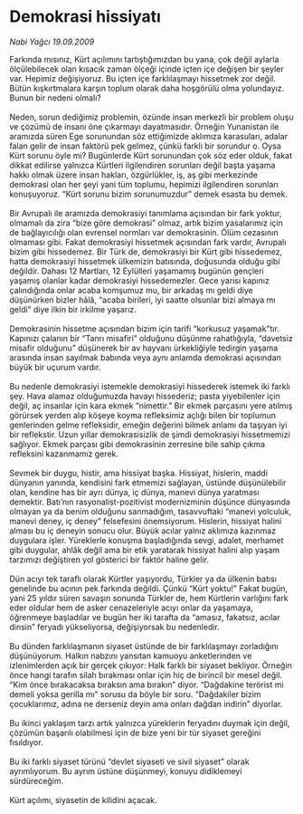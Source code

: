 # Demokrasi hissiyatı

*Nabi Yağcı 19.09.2009*

<div class="taraf_structure_2col_1zq">
<div class="margen_n">



 <p>Farkında mısınız, Kürt açılımını tartıştığımızdan bu yana, çok değil aylarla ölçülebilecek olan kısacık zaman ölçeği içinde içten içe değişen bir şeyler var. Hepimiz değişiyoruz. Bu içten içe farklılaşmayı hissetmek zor değil. Bütün kışkırtmalara karşın toplum olarak daha hoşgörülü olma yolundayız. Bunun bir nedeni olmalı? <br/><br/>Neden, sorun dediğimiz problemin, özünde insan merkezli bir problem oluşu ve çözümü de insanı öne çıkarmayı dayatmasıdır. Örneğin Yunanistan ile aramızda süren Ege sorunundan söz ettiğimizde aklımıza karasuları, adalar falan gelir de insan faktörü pek gelmez, çünkü farklı bir sorundur o. Oysa Kürt sorunu öyle mi? Bugünlerde Kürt sorunundan çok söz eder olduk, fakat dikkat edilirse yalnızca Kürtleri ilgilendiren sorunları değil başta yaşama hakkı olmak üzere insan hakları, özgürlükler, iş, aş gibi merkezinde demokrasi olan her şeyi yani tüm toplumu, hepimizi ilgilendiren sorunları konuşuyoruz. “Kürt sorunu bizim sorunumuzdur” demek esasta bu demek. <br/><br/>Bir Avrupalı ile aramızda demokrasiyi tanımlama açısından bir fark yoktur, olmamalı da zira “bize göre demokrasi” olmaz, artık bizim yasalarımız için de bağlayıcılığı olan evrensel normları var demokrasinin. Ölüm cezasının olmaması gibi. Fakat demokrasiyi hissetmek açısından fark vardır, Avrupalı bizim gibi hissedemez. Bir Türk de, demokrasiyi bir Kürt gibi hissedemez, hatta demokrasiyi hissetmek ülkemizin batısında, doğusunda olduğu gibi değildir. Dahası 12 Martları, 12 Eylülleri yaşamamış bugünün gençleri yaşamış olanlar kadar demokrasiyi hissedemezler. Gece yarısı kapınız çalındığında onlar acaba komşumuz mu, bir arkadaş mı geldi diye düşünürken bizler hâlâ, “acaba birileri, iyi saatte olsunlar bizi almaya mı geldi” diye ilkin bir irkilme yaşarız. <br/><br/>Demokrasinin hissetme açısından bizim için tarifi “korkusuz yaşamak”tır. Kapınızı çalanın bir “Tanrı misafiri” olduğunu düşünme rahatlığıyla, “davetsiz misafir olduğunu” düşünerek bir av hayvanı ürkekliğiyle tedirgin yaşama arasında insan sayılmak babında veya aynı anlamda demokrasi açısından büyük bir uçurum vardır. <br/><br/>Bu nedenle demokrasiyi istemekle demokrasiyi hissederek istemek iki farklı şey. Hava alamaz olduğumuzda havayı hissederiz; pasta yiyebilenler için değil, aç insanlar için kara ekmek “nimettir.” Bir ekmek parçasını yere atılmış görürsek yerden alıp köşeye koyma refleksimiz açlığı bilen bir toplumun genlerinden gelme refleksidir, emeğin değerini bilmek anlamı da taşıyan iyi bir reflekstir. Uzun yıllar demokrasisizlik de şimdi demokrasiyi hissetmemizi sağlıyor. Ekmek parçası gibi demokrasinin zerresine bile sahip çıkma refleksini kazanmamız gerek. <br/><br/>Sevmek bir duygu, histir, ama hissiyat başka. Hissiyat, hislerin, maddi dünyanın yanında, kendisini fark etmemizi sağlayan, üstünde düşünülebilir olan, kendine has bir ayrı dünya, iç dünya, manevi dünya yaratması demektir. Batı’nın rasyonalist-pozitivist modernizminin düşünce dünyasında olmayan ya da benim olduğunu sanmadığım, tasavvuftaki “manevi yolculuk, manevi deney, iç deney” felsefesini önemsiyorum. Hislerin, hissiyat halini alması bu iç deneyin sonucu olur. Büyük acılar yalnız aklımıza kazınmaz duygulara işler. Yüreklerle konuşma başladığında sevgi, adalet, merhamet gibi duygular, ahlâk değil ama bir etik yaratarak hissiyat halini alıp yaşam tarzımızı değiştiren yol gösterici bir faktör haline gelir. <br/><br/>Dün acıyı tek taraflı olarak Kürtler yaşıyordu, Türkler ya da ülkenin batısı genelinde bu acının pek farkında değildi. Çünkü “Kürt yoktu!” Fakat bugün, yani 25 yıldır süren savaşın sonunda Türkler de, hem Kürtlerin varlığını fark eder oldular hem de asker cenazeleriyle acıyı onlar da yaşamaya, öğrenmeye başladılar ve bugün her iki tarafta da “amasız, fakatsız, acılar dinsin” feryadı yükseliyorsa, değişiyorsak bu nedenledir. <br/><br/>Bu dünden farklılaşmanın siyaset üstünde de bir farklılaşmayı zorladığını düşünüyorum. Halkın nabzını yansıtan kamuoyu anketlerinden ve izlenimlerden açık bir gerçek çıkıyor: Halk farklı bir siyaset bekliyor. Örneğin önce hangi tarafın silah bırakması onlar için hiç de birincil bir mesel değil. “Kim önce bırakacaksa bıraksın ama bırakın” diyor. “Dağdakine terörist mi demeli yoksa gerilla mı” sorusu da böyle bir soru. “Dağdakiler bizim çocuklarımız, adına ne derseniz deyin ama onları dağdan indirin” diyorlar. <br/><br/>Bu ikinci yaklaşım tarzı artık yalnızca yüreklerin feryadını duymak için değil, çözümün başarılı olabilmesi için de bize yeni bir tür siyaset gereğini fısıldıyor. <br/><br/>Bu iki farklı siyaset türünü “devlet siyaseti ve sivil siyaset” olarak ayrımlıyorum. Bu ayrım üstüne düşünmeyi, konuyu didiklemeyi sürdüreceğim. <br/><br/>Kürt açılımı, siyasetin de kilidini açacak.</p>
<br/>
<br/>
<br/>



<br/>


<div id="taraf_not">
</div>

</div>


</div>
